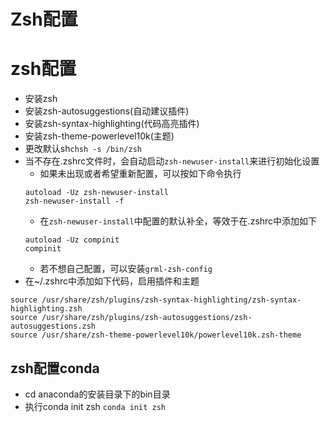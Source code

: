 # Zsh配置

# zsh配置
* 安装zsh
* 安装zsh-autosuggestions(自动建议插件)
* 安装zsh-syntax-highlighting(代码高亮插件)
* 安装zsh-theme-powerlevel10k(主题)
* 更改默认sh`chsh -s /bin/zsh`
* 当不存在.zshrc文件时，会自动启动`zsh-newuser-install`来进行初始化设置
   * 如果未出现或者希望重新配置，可以按如下命令执行
    ```shell
    autoload -Uz zsh-newuser-install
    zsh-newuser-install -f
    ```
   * 在`zsh-newuser-install`中配置的默认补全，等效于在.zshrc中添加如下
    ```
    autoload -Uz compinit
    compinit
    ```
   * 若不想自己配置，可以安装`grml-zsh-config`
* 在~/.zshrc中添加如下代码，启用插件和主题
```
source /usr/share/zsh/plugins/zsh-syntax-highlighting/zsh-syntax-highlighting.zsh
source /usr/share/zsh/plugins/zsh-autosuggestions/zsh-autosuggestions.zsh
source /usr/share/zsh-theme-powerlevel10k/powerlevel10k.zsh-theme
```
## zsh配置conda
* cd anaconda的安装目录下的bin目录
* 执行conda init zsh `conda init zsh`

